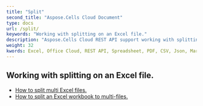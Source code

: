 ```yaml
---
title: "Split"
second_title: "Aspose.Cells Cloud Document"
type: docs
url: /split/
keywords: "Working with splitting on an Excel file."
description: "Aspose.Cells Cloud REST API support working with splitting on an Excel file. SDK support kinds of development languages. They include Android, C#, Go, Java, NodeJS, Perl, PHP, Python, Ruby, and swift."
weight: 32
kwords: Excel, Office Cloud, REST API, Spreadsheet, PDF, CSV, Json, Markdwon, Split
---
```


## Working with splitting on an Excel file.

- [How to split multi Excel files.](/cells/split/multi-files/)
- [How to split an Excel workbook to multi-files.](/cells/workbook/split/)
